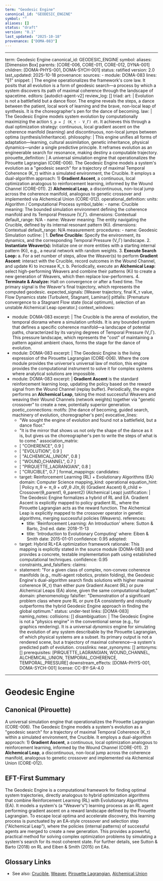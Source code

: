 ```yaml
---
term: "Geodesic Engine"
canonical_id: "GEODESIC_ENGINE"
symbol: ""
aliases: []
status: "draft"
version: "0.1"
last_updated: "2025-10-18"
provenance: ["DOMA-083"]
---
```


---
term: Geodesic Engine
canonical_id: GEODESIC_ENGINE
symbol: 
aliases: [Dimension Box]
parents: [CORE-006, CORE-011, CORE-012, DYNA-001]
children: [DOMA-PHYS-001, DOMA-SYCH-001]
status: ratified
version: 2.0
last_updated: 2025-10-18
provenance:
  sources:
    - module: DOMA-083
      lines: "§1"
      snippet: |
        The engine operationalizes the framework's core law. It posits that all evolution is a form of geodesic search—a process by which a system discovers its path of maximal coherence through the landscape of spacetime.
  editors: [autodict-agent-v2]
  review_log: []
triad:
  art: |
    Evolution is not a battlefield but a dance floor. The engine reveals the steps, a dance between the patient, local work of learning and the brave, non-local leap of synthesis. It is the choreographer's pen for the dance of becoming.
  law: |
    The Geodesic Engine models system evolution by computationally maximizing the action `S_p = ∫ (K_τ - V_Γ) dt`. It achieves this through a dual optimization strategy: continuous, local gradient ascent on the coherence manifold (learning) and discontinuous, non-local jumps between optima (synthesis/inheritance).
  philosophy: |
    This engine unifies all forms of adaptation—learning, cultural assimilation, genetic inheritance, physical dynamics—under a single predictive principle. It reframes evolution as an engineerable search for resonance, making destiny a computable trajectory.
pirouette_definition: |
  A universal simulation engine that operationalizes the Pirouette Lagrangian (CORE-006). The Geodesic Engine models a system's evolution as a "geodesic search" for a trajectory of maximal Temporal Coherence (K_τ) within a simulated environment, the Crucible. It employs a dual-algorithm approach: 1) **Gradient Ascent**, a continuous, local optimization analogous to reinforcement learning, informed by the Wound Channel (CORE-011). 2) **Alchemical Leap**, a discontinuous, non-local jump across the coherence manifold, analogous to genetic crossover and implemented via Alchemical Union (CORE-012).
operational_definition:
  units: Algorithm / Computational Process
  symbol_table:
    - name: Crucible
      meaning: The bounded simulation environment defining the coherence manifold and its Temporal Pressure (V_Γ).
      dimensions: Contextual
      default_range: N/A
    - name: Weaver
      meaning: The entity navigating the Crucible, defined by its internal resonant pattern (Ki).
      dimensions: Contextual
      default_range: N/A
  measurement:
    procedures:
      - name: Geodesic Simulation
        outline: |
          1. **Define Crucible:** Specify the environment, its dynamics, and the corresponding Temporal Pressure (V_Γ) landscape.
          2. **Instantiate Weaver(s):** Initialize one or more entities with a starting internal pattern (Ki), e.g., a neural network with random weights.
          3. **Execute Search Loop:**
             a. For a set number of steps, allow the Weaver(s) to perform **Gradient Ascent**: interact with the Crucible, record outcomes in the Wound Channel, and update Ki to increase K_τ.
             b. Periodically, execute an **Alchemical Leap**: select high-performing Weavers and combine their patterns (Ki) to create a new generation of Weavers, which then replace low-performers.
          4. **Terminate & Analyze:** Halt on convergence or after a fixed time. The primary signal is the Weaver's final trajectory, which represents the computed geodesic.
        expected_signals: [Weaver trajectory, final K_τ value, Flow Dynamics state (Turbulent, Stagnant, Laminar)]
        pitfalls: [Premature convergence to a Stagnant Flow state (local optimum), selection of an unstable Alchemical Leap operator.]
context_windows:
  - module: DOMA-083
    excerpt: |
      The Crucible is the arena of evolution, the temporal diorama where a simulation unfolds. It is any bounded system that defines a specific coherence manifold—a landscape of potential paths, characterized by its varying degrees of Temporal Pressure (V_Γ). This pressure landscape, which represents the "cost" of maintaining a pattern against ambient chaos, forms the stage for the dance of evolution.
  - module: DOMA-083
    excerpt: |
      The Geodesic Engine is the living expression of the Pirouette Lagrangian (CORE-006). Where the core module provides the universe's universal law of motion, this engine provides the computational instrument to solve it for complex systems where analytical solutions are impossible.
  - module: DOMA-083
    excerpt: |
      **Gradient Ascent** is the standard reinforcement learning loop, updating the policy based on the reward signal from the Wound Channel (replay buffer). Periodically, the engine performs an **Alchemical Leap**, taking the most successful Weavers and weaving their Wound Channels (network weights) together via "genetic crossover" to create a new, potentially superior generation.
poetic_connections:
  motifs: [the dance of becoming, guided search, machinery of evolution, choreographer's pen]
  evocative_lines:
    - "We sought the engine of evolution and found not a battlefield, but a dance floor."
    - "It is the mirror that shows us not only the shape of the dance as it is, but gives us the choreographer's pen to write the steps of what is to come."
  association_matrix:
    - [ "COHERENCE", 0.9 ]
    - [ "EVOLUTION", 0.9 ]
    - [ "ALCHEMICAL_UNION", 0.8 ]
    - [ "WOUND_CHANNEL", 0.7 ]
    - [ "PIRQUETTE_LAGRANGIAN", 0.8 ]
    - [ "CRUCIBLE", 0.7 ]
formal_mappings:
  candidates:
    - target: Reinforcement Learning (RL) + Evolutionary Algorithms (EA)
      domain: Computer Science
      mapping_kind: operational
      equation_hint: |
        Policy π_θ ← π_θ + α∇_θ J(π_θ)   (Gradient Ascent)
        θ_child ← Crossover(θ_parent1, θ_parent2) (Alchemical Leap)
      justification: |
        The Geodesic Engine formalizes a hybrid of RL and EA. Gradient Ascent is explicitly mapped to policy gradient RL, where the Pirouette Lagrangian acts as the reward function. The Alchemical Leap is explicitly mapped to the crossover operator in genetic algorithms, merging successful policies (Weavers).
      references:
        - title: 'Reinforcement Learning: An Introduction'
          where: Sutton & Barto, 2nd ed.
          date: 2018-11-13
        - title: 'Introduction to Evolutionary Computing'
          where: Eiben & Smith
          date: 2015-01-01
      confidence: 0.95
  adopted:
    - target: Hybrid RL+EA optimization framework
      rationale: This mapping is explicitly stated in the source module (DOMA-083) and provides a concrete, testable implementation path using established computational techniques.
      confidence: 0.95
constraints_and_falsifiers:
  claims:
    - statement: "For a given class of complex, non-convex coherence manifolds (e.g., multi-agent robotics, protein folding), the Geodesic Engine's dual-algorithm search finds solutions with higher maximal coherence (K_τ) than either pure Gradient Ascent (RL) or pure Alchemical Leaps (EA) alone, given the same computational budget."
      domain: phenomenology
      falsifier: "Demonstration of a significant problem class where pure RL or pure EA consistently and robustly outperforms the hybrid Geodesic Engine approach in finding the global optimum."
      status: under-test
      links: [DOMA-083]
naming_notes:
  collisions: []
  disambiguation: |
    The Geodesic Engine is not a "physics engine" in the conventional sense (e.g., for graphics rendering). It is a universal *dynamics* engine for simulating the evolution of any system describable by the Pirouette Lagrangian, of which physical systems are a subset. Its primary output is not a rendered scene, but a trajectory of maximal coherence—a system's predicted path of evolution.
crosslinks:
  near_synonyms: []
  antonyms: []
  prerequisites: [PIRQUETTE_LAGRANGIAN, WOUND_CHANNEL, ALCHEMICAL_UNION, TEMPORAL_COHERENCE, TEMPORAL_PRESSURE]
  downstream_effects: [DOMA-PHYS-001, DOMA-SYCH-001]
license: CC-BY-SA-4.0
---

# Geodesic Engine

## Canonical (Pirouette)
A universal simulation engine that operationalizes the Pirouette Lagrangian (CORE-006). The Geodesic Engine models a system's evolution as a "geodesic search" for a trajectory of maximal Temporal Coherence (K_τ) within a simulated environment, the Crucible. It employs a dual-algorithm approach: 1) **Gradient Ascent**, a continuous, local optimization analogous to reinforcement learning, informed by the Wound Channel (CORE-011). 2) **Alchemical Leap**, a discontinuous, non-local jump across the coherence manifold, analogous to genetic crossover and implemented via Alchemical Union (CORE-012).

## EFT-First Summary
The Geodesic Engine is a computational framework for finding optimal system trajectories, directly analogous to hybrid optimization algorithms that combine Reinforcement Learning (RL) with Evolutionary Algorithms (EA). It models a system's (a "Weaver's") learning process as an RL agent performing gradient ascent on a reward landscape defined by the Pirouette Lagrangian. To escape local optima and accelerate discovery, this learning process is punctuated by an EA-style crossover and selection step ("Alchemical Leap"), where the policies (internal patterns) of successful agents are merged to create a new generation. This provides a powerful, practical method for solving complex optimization problems by simulating a system's search for its most coherent state. For further details, see Sutton & Barto (2018) on RL and Eiben & Smith (2015) on EAs.

## Glossary Links
- See also: [Crucible](CRUCIBLE), [Weaver](WEAVER), [Pirouette Lagrangian](PIRQUETTE_LAGRANGIAN), [Alchemical Union](ALCHEMICAL_UNION)